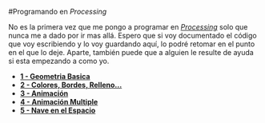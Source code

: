 #Programando en *Processing*

No es la primera vez que me pongo a programar en *[Processing](http://processsing.org)* solo que nunca me a dado por ir mas allá. Espero que si voy documentado el código que voy escribiendo y lo voy guardando aquí, lo podré retomar en el punto en el que lo deje. Aparte, también puede que a alguien le resulte de ayuda si esta empezando a como yo. 


* **[1 - Geometria Basica](Geometria_Basica/Geometria_Basica.pde)**
* **[2 - Colores, Bordes, Relleno...](Colores_Bordes_relleno/Colores_Bordes_relleno.pde)**
* **[3 - Animación](Animacion/Animacion.pde)**
* **[4 - Animación Multiple](Animacion_Multiple/Animacion_Multiple.pde)**
* **[5 - Nave en el Espacio](Nave_Espacio/Nave_Espacio.pde)**
 
